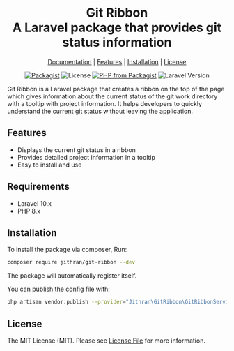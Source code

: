 <div align="center">
    <p>
        <h1>Git Ribbon<br/>A Laravel package that provides git status information</h1>
    </p>
</div>

<p align="center">
    <a href="https://github.com/Jithran/GitRibbon">Documentation</a> |
    <a href="#features">Features</a> |
    <a href="#installation">Installation</a> |
    <a href="#license">License</a>
</p>

<p align="center">
<a href="https://packagist.org/packages/jithran/git-ribbon"><img src="https://img.shields.io/packagist/v/jithran/git-ribbon.svg?style=flat-square" alt="Packagist"></a>
<img src="https://img.shields.io/badge/License-MIT-brightgreen.svg?style=flat-square" alt="License">
<a href="https://packagist.org/packages/jithran/git-ribbon"><img src="https://img.shields.io/packagist/php-v/jithran/git-ribbon.svg?style=flat-square" alt="PHP from Packagist"></a>
<img src="https://img.shields.io/badge/Laravel-10.x-brightgreen.svg?style=flat-square" alt="Laravel Version">
</p>

Git Ribbon is a Laravel package that creates a ribbon on the top of the page which gives information about the current status of the git work directory with a tooltip with project information. It helps developers to quickly understand the current git status without leaving the application.

## Features

- Displays the current git status in a ribbon
- Provides detailed project information in a tooltip
- Easy to install and use

## Requirements

- Laravel 10.x
- PHP 8.x

## Installation

To install the package via composer, Run:

```bash
composer require jithran/git-ribbon --dev
```

The package will automatically register itself.

You can publish the config file with:

```bash 
php artisan vendor:publish --provider="Jithran\GitRibbon\GitRibbonServiceProvider" --tag="config"
``` 

## License

The MIT License (MIT). Please see [License File](LICENSE.md) for more information.